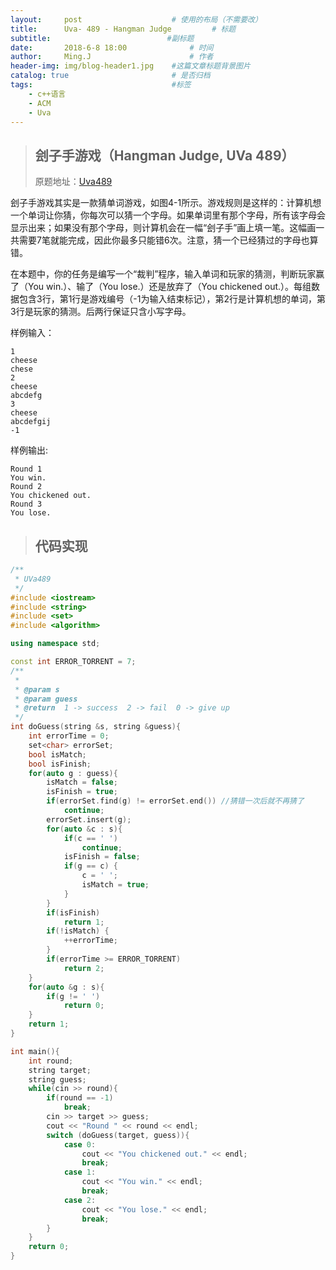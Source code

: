 ```yaml
---
layout:     post                    # 使用的布局（不需要改）
title:      Uva- 489 - Hangman Judge         # 标题
subtitle:                          #副标题
date:       2018-6-8 18:00              # 时间
author:     Ming.J                      # 作者
header-img: img/blog-header1.jpg    #这篇文章标题背景图片
catalog: true                       # 是否归档
tags:                               #标签
    - c++语言
    - ACM
    - Uva
---
```


> ## 刽子手游戏（Hangman Judge, UVa 489）
> 原题地址：[Uva489](https://uva.onlinejudge.org/index.php?option=com_onlinejudge&Itemid=8&page=show_problem&problem=430)

刽子手游戏其实是一款猜单词游戏，如图4-1所示。游戏规则是这样的：计算机想一个单词让你猜，你每次可以猜一个字母。如果单词里有那个字母，所有该字母会显示出来；如果没有那个字母，则计算机会在一幅“刽子手”画上填一笔。这幅画一共需要7笔就能完成，因此你最多只能错6次。注意，猜一个已经猜过的字母也算错。

在本题中，你的任务是编写一个“裁判”程序，输入单词和玩家的猜测，判断玩家赢了（You win.）、输了（You lose.）还是放弃了（You chickened out.）。每组数据包含3行，第1行是游戏编号（-1为输入结束标记），第2行是计算机想的单词，第3行是玩家的猜测。后两行保证只含小写字母。

样例输入：
```
1
cheese
chese
2
cheese
abcdefg
3
cheese
abcdefgij
-1
```

样例输出:

```
Round 1
You win.
Round 2
You chickened out.
Round 3
You lose.
```

> ## 代码实现

```c++
/**
 * UVa489
 */
#include <iostream>
#include <string>
#include <set>
#include <algorithm>

using namespace std;

const int ERROR_TORRENT = 7;
/**
 *
 * @param s
 * @param guess
 * @return  1 -> success  2 -> fail  0 -> give up
 */
int doGuess(string &s, string &guess){
    int errorTime = 0;
    set<char> errorSet;
    bool isMatch;
    bool isFinish;
    for(auto g : guess){
        isMatch = false;
        isFinish = true;
        if(errorSet.find(g) != errorSet.end()) //猜错一次后就不再猜了
            continue;
        errorSet.insert(g);
        for(auto &c : s){
            if(c == ' ')
                continue;
            isFinish = false;
            if(g == c) {
                c = ' ';
                isMatch = true;
            }
        }
        if(isFinish)
            return 1;
        if(!isMatch) {
            ++errorTime;
        }
        if(errorTime >= ERROR_TORRENT)
            return 2;
    }
    for(auto &g : s){
        if(g != ' ')
            return 0;
    }
    return 1;
}

int main(){
    int round;
    string target;
    string guess;
    while(cin >> round){
        if(round == -1)
            break;
        cin >> target >> guess;
        cout << "Round " << round << endl;
        switch (doGuess(target, guess)){
            case 0:
                cout << "You chickened out." << endl;
                break;
            case 1:
                cout << "You win." << endl;
                break;
            case 2:
                cout << "You lose." << endl;
                break;
        }
    }
    return 0;
}
```
